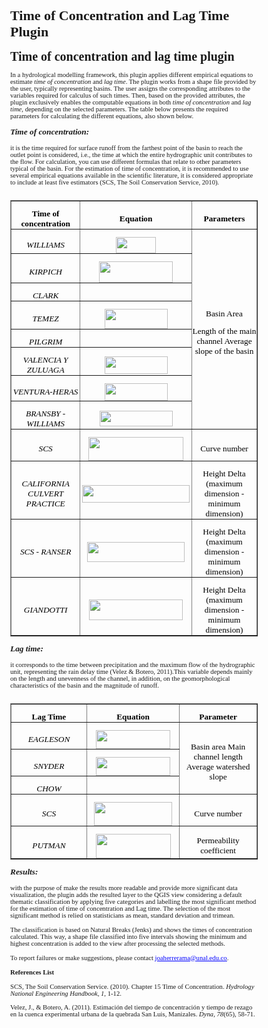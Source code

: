 # Time of Concentration and Lag Time Plugin

<!DOCTYPE HTML PUBLIC "-//W3C//DTD HTML 4.0//EN" "http://www.w3.org/TR/REC-html40/strict.dtd">
<html><head><meta name="qrichtext" content="1" /></head><body style=" font-family:'MS Shell Dlg 2'; font-size:8.25pt; font-weight:400; font-style:normal;">
<p style=" margin-top:12px; margin-bottom:12px; margin-left:0px; margin-right:0px; -qt-block-indent:0; text-indent:0px;"><span style=" font-size:15pt; font-weight:600;">Time of concentration and lag time plugin</span><span style=" font-size:8pt;"> </span></p>
<p style=" margin-top:12px; margin-bottom:12px; margin-left:0px; margin-right:0px; -qt-block-indent:0; text-indent:0px;"><span style=" font-size:8pt;">  </span></p>
<p style=" margin-top:12px; margin-bottom:12px; margin-left:0px; margin-right:0px; -qt-block-indent:0; text-indent:0px;"><span style=" font-size:8pt;">In a hydrological modelling framework, this plugin applies different empirical equations to estimate </span><span style=" font-size:8pt; font-style:italic;">time of concentration </span><span style=" font-size:8pt;">and </span><span style=" font-size:8pt; font-style:italic;">lag time</span><span style=" font-size:8pt;">. The plugin works from a shape file provided by the user, typically representing basins. The user assigns the corresponding attributes to the variables required for calculus of such times. Then, based on the provided attributes, the plugin exclusively enables the computable equations in both </span><span style=" font-size:8pt; font-style:italic;">time of concentration</span><span style=" font-size:8pt;"> and </span><span style=" font-size:8pt; font-style:italic;">lag time</span><span style=" font-size:8pt;">, depending on the selected parameters. The table below presents the required parameters for calculating the different equations, also shown below. </span></p>
<p style=" margin-top:12px; margin-bottom:12px; margin-left:0px; margin-right:0px; -qt-block-indent:0; text-indent:0px;"><span style=" font-size:10pt; font-weight:600; font-style:italic;">Time of concentration: </span></p>
<p style=" margin-top:12px; margin-bottom:12px; margin-left:0px; margin-right:0px; -qt-block-indent:0; text-indent:0px;"><span style=" font-size:8pt;">it is the time required for surface runoff from the farthest point of the basin to reach the outlet point is considered, i.e., the time at which the entire hydrographic unit contributes to the flow. For calculation, you can use different formulas that relate to other parameters typical of the basin. For the estimation of time of concentration, it is recommended to use several empirical equations available in the scientific literature, it is considered appropriate to include at least five estimators (SCS, The Soil Conservation Service, 2010). </span></p>
<p align="center" style="-qt-paragraph-type:empty; margin-top:0px; margin-bottom:0px; margin-left:0px; margin-right:0px; -qt-block-indent:0; text-indent:0px; font-size:8pt;"><br /></p>
<table border="1" style=" margin-top:0px; margin-bottom:0px; margin-left:0px; margin-right:0px;" align="center" width="512" cellspacing="0" cellpadding="0">
<tr>
<td width="160" style=" padding-left:0; padding-right:0; padding-top:0; padding-bottom:0;">
<p align="center" style=" margin-top:12px; margin-bottom:0px; margin-left:0px; margin-right:0px; -qt-block-indent:0; text-indent:0px;"><span style=" font-family:'Times New Roman,serif'; font-size:10pt; font-weight:600; color:#000000;">Time of concentration</span><span style=" font-size:8pt;"> </span></p></td>
<td width="187" style=" padding-left:0; padding-right:0; padding-top:0; padding-bottom:0;">
<p align="center" style=" margin-top:12px; margin-bottom:0px; margin-left:0px; margin-right:0px; -qt-block-indent:0; text-indent:0px;"><span style=" font-family:'Times New Roman,serif'; font-size:10pt; font-weight:600; color:#000000;">Equation</span><span style=" font-size:8pt;"> </span></p></td>
<td width="164" style=" padding-left:0; padding-right:0; padding-top:0; padding-bottom:0;">
<p align="center" style=" margin-top:12px; margin-bottom:0px; margin-left:0px; margin-right:0px; -qt-block-indent:0; text-indent:0px;"><span style=" font-family:'Times New Roman,serif'; font-size:10pt; font-weight:600; color:#000000;">Parameters</span><span style=" font-size:8pt;"> </span></p></td></tr>
<tr>
<td style=" padding-left:0; padding-right:0; padding-top:0; padding-bottom:0;">
<p align="center" style=" margin-top:12px; margin-bottom:0px; margin-left:0px; margin-right:0px; -qt-block-indent:0; text-indent:0px;"><span style=" font-family:'Times New Roman,serif'; font-size:10pt; font-style:italic; color:#000000;">WILLIAMS</span><span style=" font-size:8pt;"> </span></p></td>
<td style=" padding-left:0; padding-right:0; padding-top:0; padding-bottom:0;">
<p align="center" style=" margin-top:12px; margin-bottom:0px; margin-left:0px; margin-right:0px; -qt-block-indent:0; text-indent:0px;"><img src="Time%20of%20concentration%20and%20lag%20time%20plugin%20HELP_archivos/image001.png" width="64" height="26" /><span style=" font-size:8pt;"> </span></p></td>
<td rowspan="8" style=" padding-left:0; padding-right:0; padding-top:0; padding-bottom:0;">
<p align="center" style=" margin-top:12px; margin-bottom:0px; margin-left:0px; margin-right:0px; -qt-block-indent:0; text-indent:0px;"><span style=" font-family:'Times New Roman,serif'; font-size:10pt; color:#000000;">Basin Area</span><span style=" font-size:8pt;"> </span></p>
<p align="center" style=" margin-top:12px; margin-bottom:0px; margin-left:0px; margin-right:0px; -qt-block-indent:0; text-indent:0px;"><span style=" font-family:'Times New Roman,serif'; font-size:10pt; color:#000000;">Length of the main channel Average slope of the basin</span><span style=" font-size:8pt;"> </span></p></td></tr>
<tr>
<td style=" padding-left:0; padding-right:0; padding-top:0; padding-bottom:0;">
<p align="center" style=" margin-top:12px; margin-bottom:0px; margin-left:0px; margin-right:0px; -qt-block-indent:0; text-indent:0px;"><span style=" font-family:'Times New Roman,serif'; font-size:10pt; font-style:italic; color:#000000;">KIRPICH</span><span style=" font-size:8pt;"> </span></p></td>
<td style=" padding-left:0; padding-right:0; padding-top:0; padding-bottom:0;">
<p align="center" style=" margin-top:12px; margin-bottom:0px; margin-left:0px; margin-right:0px; -qt-block-indent:0; text-indent:0px;"><img src="Time%20of%20concentration%20and%20lag%20time%20plugin%20HELP_archivos/image002.png" width="118" height="34" /><span style=" font-size:8pt;"> </span></p></td></tr>
<tr>
<td style=" padding-left:0; padding-right:0; padding-top:0; padding-bottom:0;">
<p align="center" style=" margin-top:12px; margin-bottom:0px; margin-left:0px; margin-right:0px; -qt-block-indent:0; text-indent:0px;"><span style=" font-family:'Times New Roman,serif'; font-size:10pt; font-style:italic; color:#000000;">CLARK</span><span style=" font-size:8pt;"> </span></p></td>
<td style=" padding-left:0; padding-right:0; padding-top:0; padding-bottom:0;">
<p align="center" style=" margin-top:12px; margin-bottom:0px; margin-left:0px; margin-right:0px; -qt-block-indent:0; text-indent:0px;"><img src="Time%20of%20concentration%20and%20lag%20time%20plugin%20HELP_archivos/image003.png" width="128" height="16" /><span style=" font-size:8pt;"> </span></p></td></tr>
<tr>
<td style=" padding-left:0; padding-right:0; padding-top:0; padding-bottom:0;">
<p align="center" style=" margin-top:12px; margin-bottom:0px; margin-left:0px; margin-right:0px; -qt-block-indent:0; text-indent:0px;"><span style=" font-family:'Times New Roman,serif'; font-size:10pt; font-style:italic; color:#000000;">TEMEZ</span><span style=" font-size:8pt;"> </span></p></td>
<td style=" padding-left:0; padding-right:0; padding-top:0; padding-bottom:0;">
<p align="center" style=" margin-top:12px; margin-bottom:0px; margin-left:0px; margin-right:0px; -qt-block-indent:0; text-indent:0px;"><img src="Time%20of%20concentration%20and%20lag%20time%20plugin%20HELP_archivos/image004.png" width="101" height="32" /><span style=" font-size:8pt;"> </span></p></td></tr>
<tr>
<td style=" padding-left:0; padding-right:0; padding-top:0; padding-bottom:0;">
<p align="center" style=" margin-top:12px; margin-bottom:0px; margin-left:0px; margin-right:0px; -qt-block-indent:0; text-indent:0px;"><span style=" font-family:'Times New Roman,serif'; font-size:10pt; font-style:italic; color:#000000;">PILGRIM</span><span style=" font-size:8pt;"> </span></p></td>
<td style=" padding-left:0; padding-right:0; padding-top:0; padding-bottom:0;">
<p align="center" style=" margin-top:12px; margin-bottom:0px; margin-left:0px; margin-right:0px; -qt-block-indent:0; text-indent:0px;"><img src="Time%20of%20concentration%20and%20lag%20time%20plugin%20HELP_archivos/image005.png" width="77" height="13" /><span style=" font-size:8pt;"> </span></p></td></tr>
<tr>
<td style=" padding-left:0; padding-right:0; padding-top:0; padding-bottom:0;">
<p align="center" style=" margin-top:12px; margin-bottom:0px; margin-left:0px; margin-right:0px; -qt-block-indent:0; text-indent:0px;"><span style=" font-family:'Times New Roman,serif'; font-size:10pt; font-style:italic; color:#000000;">VALENCIA Y ZULUAGA</span><span style=" font-size:8pt;"> </span></p></td>
<td style=" padding-left:0; padding-right:0; padding-top:0; padding-bottom:0;">
<p align="center" style=" margin-top:12px; margin-bottom:0px; margin-left:0px; margin-right:0px; -qt-block-indent:0; text-indent:0px;"><img src="Time%20of%20concentration%20and%20lag%20time%20plugin%20HELP_archivos/image006.png" width="101" height="28" /><span style=" font-size:8pt;"> </span></p></td></tr>
<tr>
<td style=" padding-left:0; padding-right:0; padding-top:0; padding-bottom:0;">
<p align="center" style=" margin-top:12px; margin-bottom:0px; margin-left:0px; margin-right:0px; -qt-block-indent:0; text-indent:0px;"><span style=" font-family:'Times New Roman,serif'; font-size:10pt; font-style:italic; color:#000000;">VENTURA-HERAS</span><span style=" font-size:8pt;"> </span></p></td>
<td style=" padding-left:0; padding-right:0; padding-top:0; padding-bottom:0;">
<p align="center" style=" margin-top:12px; margin-bottom:0px; margin-left:0px; margin-right:0px; -qt-block-indent:0; text-indent:0px;"><img src="Time%20of%20concentration%20and%20lag%20time%20plugin%20HELP_archivos/image006.png" width="101" height="28" /><span style=" font-size:8pt;"> </span></p></td></tr>
<tr>
<td style=" padding-left:0; padding-right:0; padding-top:0; padding-bottom:0;">
<p align="center" style=" margin-top:12px; margin-bottom:0px; margin-left:0px; margin-right:0px; -qt-block-indent:0; text-indent:0px;"><span style=" font-family:'Times New Roman,serif'; font-size:10pt; font-style:italic; color:#000000;">BRANSBY - WILLIAMS</span><span style=" font-size:8pt;"> </span></p></td>
<td style=" padding-left:0; padding-right:0; padding-top:0; padding-bottom:0;">
<p align="center" style=" margin-top:12px; margin-bottom:0px; margin-left:0px; margin-right:0px; -qt-block-indent:0; text-indent:0px;"><img src="Time%20of%20concentration%20and%20lag%20time%20plugin%20HELP_archivos/image007.png" width="117" height="25" /><span style=" font-size:8pt;"> </span></p></td></tr>
<tr>
<td style=" padding-left:0; padding-right:0; padding-top:0; padding-bottom:0;">
<p align="center" style=" margin-top:12px; margin-bottom:0px; margin-left:0px; margin-right:0px; -qt-block-indent:0; text-indent:0px;"><span style=" font-family:'Times New Roman,serif'; font-size:10pt; font-style:italic; color:#000000;">SCS</span><span style=" font-size:8pt;"> </span></p></td>
<td style=" padding-left:0; padding-right:0; padding-top:0; padding-bottom:0;">
<p align="center" style=" margin-top:12px; margin-bottom:0px; margin-left:0px; margin-right:0px; -qt-block-indent:0; text-indent:0px;"><img src="Time%20of%20concentration%20and%20lag%20time%20plugin%20HELP_archivos/image008.png" width="152" height="38" /><span style=" font-size:8pt;"> </span></p></td>
<td style=" padding-left:0; padding-right:0; padding-top:0; padding-bottom:0;">
<p align="center" style=" margin-top:12px; margin-bottom:0px; margin-left:0px; margin-right:0px; -qt-block-indent:0; text-indent:0px;"><span style=" font-family:'Times New Roman,serif'; font-size:10pt; color:#000000;">Curve number</span><span style=" font-size:8pt;"> </span></p></td></tr>
<tr>
<td style=" padding-left:0; padding-right:0; padding-top:0; padding-bottom:0;">
<p align="center" style=" margin-top:12px; margin-bottom:0px; margin-left:0px; margin-right:0px; -qt-block-indent:0; text-indent:0px;"><span style=" font-family:'Times New Roman,serif'; font-size:10pt; font-style:italic; color:#000000;">CALIFORNIA CULVERT PRACTICE</span><span style=" font-size:8pt;"> </span></p></td>
<td style=" padding-left:0; padding-right:0; padding-top:0; padding-bottom:0;">
<p align="center" style=" margin-top:12px; margin-bottom:0px; margin-left:0px; margin-right:0px; -qt-block-indent:0; text-indent:0px;"><img src="Time%20of%20concentration%20and%20lag%20time%20plugin%20HELP_archivos/image009.png" width="172" height="28" /><span style=" font-size:8pt;"> </span></p></td>
<td style=" padding-left:0; padding-right:0; padding-top:0; padding-bottom:0;">
<p align="center" style=" margin-top:12px; margin-bottom:0px; margin-left:0px; margin-right:0px; -qt-block-indent:0; text-indent:0px;"><span style=" font-family:'Times New Roman,serif'; font-size:10pt; color:#000000;">Height Delta (maximum dimension - minimum dimension)</span><span style=" font-size:8pt;"> </span></p></td></tr>
<tr>
<td style=" padding-left:0; padding-right:0; padding-top:0; padding-bottom:0;">
<p align="center" style=" margin-top:12px; margin-bottom:0px; margin-left:0px; margin-right:0px; -qt-block-indent:0; text-indent:0px;"><span style=" font-family:'Times New Roman,serif'; font-size:10pt; font-style:italic; color:#000000;">SCS - RANSER</span><span style=" font-size:8pt;"> </span></p></td>
<td style=" padding-left:0; padding-right:0; padding-top:0; padding-bottom:0;">
<p align="center" style=" margin-top:12px; margin-bottom:0px; margin-left:0px; margin-right:0px; -qt-block-indent:0; text-indent:0px;"><img src="Time%20of%20concentration%20and%20lag%20time%20plugin%20HELP_archivos/image010.png" width="156" height="32" /><span style=" font-size:8pt;"> </span></p></td>
<td style=" padding-left:0; padding-right:0; padding-top:0; padding-bottom:0;">
<p align="center" style=" margin-top:12px; margin-bottom:0px; margin-left:0px; margin-right:0px; -qt-block-indent:0; text-indent:0px;"><span style=" font-family:'Times New Roman,serif'; font-size:10pt; color:#000000;">Height Delta (maximum dimension - minimum dimension)</span><span style=" font-size:8pt;"> </span></p></td></tr>
<tr>
<td style=" padding-left:0; padding-right:0; padding-top:0; padding-bottom:0;">
<p align="center" style=" margin-top:12px; margin-bottom:0px; margin-left:0px; margin-right:0px; -qt-block-indent:0; text-indent:0px;"><span style=" font-family:'Times New Roman,serif'; font-size:10pt; font-style:italic; color:#000000;">GIANDOTTI</span><span style=" font-size:8pt;"> </span></p></td>
<td style=" padding-left:0; padding-right:0; padding-top:0; padding-bottom:0;">
<p align="center" style=" margin-top:12px; margin-bottom:0px; margin-left:0px; margin-right:0px; -qt-block-indent:0; text-indent:0px;"><img src="Time%20of%20concentration%20and%20lag%20time%20plugin%20HELP_archivos/image011.png" width="150" height="33" /><span style=" font-size:8pt;"> </span></p></td>
<td style=" padding-left:0; padding-right:0; padding-top:0; padding-bottom:0;">
<p align="center" style=" margin-top:12px; margin-bottom:0px; margin-left:0px; margin-right:0px; -qt-block-indent:0; text-indent:0px;"><span style=" font-family:'Times New Roman,serif'; font-size:10pt; color:#000000;">Height Delta (maximum dimension - minimum dimension)</span><span style=" font-size:8pt;"> </span></p></td></tr></table>
<p style=" margin-top:12px; margin-bottom:12px; margin-left:0px; margin-right:0px; -qt-block-indent:0; text-indent:0px;"><span style=" font-size:8pt;">  </span></p>
<p style=" margin-top:12px; margin-bottom:12px; margin-left:0px; margin-right:0px; -qt-block-indent:0; text-indent:0px;"><span style=" font-size:8pt;">  </span></p>
<p style=" margin-top:12px; margin-bottom:12px; margin-left:0px; margin-right:0px; -qt-block-indent:0; text-indent:0px;"><span style=" font-size:10pt; font-weight:600; font-style:italic;">Lag time: </span></p>
<p style=" margin-top:12px; margin-bottom:12px; margin-left:0px; margin-right:0px; -qt-block-indent:0; text-indent:0px;"><span style=" font-size:8pt;">it corresponds to the time between precipitation and the maximum flow of the hydrographic unit, representing the rain delay time (Velez &amp; Botero, 2011).This variable depends mainly on the length and unevenness of the channel, in addition, on the geomorphological characteristics of the basin and the magnitude of runoff. </span></p>
<p align="center" style="-qt-paragraph-type:empty; margin-top:0px; margin-bottom:0px; margin-left:0px; margin-right:0px; -qt-block-indent:0; text-indent:0px; font-size:8pt;"><br /></p>
<table border="1" style=" margin-top:0px; margin-bottom:0px; margin-left:0px; margin-right:0px;" align="center" width="489" cellspacing="0" cellpadding="0">
<tr>
<td width="160" style=" padding-left:0; padding-right:0; padding-top:0; padding-bottom:0;">
<p align="center" style=" margin-top:12px; margin-bottom:0px; margin-left:0px; margin-right:0px; -qt-block-indent:0; text-indent:0px;"><span style=" font-family:'Times New Roman,serif'; font-size:10pt; font-weight:600; color:#000000;">Lag Time</span><span style=" font-size:8pt;"> </span></p></td>
<td width="164" style=" padding-left:0; padding-right:0; padding-top:0; padding-bottom:0;">
<p align="center" style=" margin-top:12px; margin-bottom:0px; margin-left:0px; margin-right:0px; -qt-block-indent:0; text-indent:0px;"><span style=" font-family:'Times New Roman,serif'; font-size:10pt; font-weight:600; color:#000000;">Equation</span><span style=" font-size:8pt;"> </span></p></td>
<td width="164" style=" padding-left:0; padding-right:0; padding-top:0; padding-bottom:0;">
<p align="center" style=" margin-top:12px; margin-bottom:0px; margin-left:0px; margin-right:0px; -qt-block-indent:0; text-indent:0px;"><span style=" font-family:'Times New Roman,serif'; font-size:10pt; font-weight:600; color:#000000;">Parameter</span><span style=" font-size:8pt;"> </span></p></td></tr>
<tr>
<td style=" padding-left:0; padding-right:0; padding-top:0; padding-bottom:0;">
<p align="center" style=" margin-top:12px; margin-bottom:0px; margin-left:0px; margin-right:0px; -qt-block-indent:0; text-indent:0px;"><span style=" font-family:'Times New Roman,serif'; font-size:10pt; font-style:italic; color:#000000;">EAGLESON</span><span style=" font-size:8pt;"> </span></p></td>
<td style=" padding-left:0; padding-right:0; padding-top:0; padding-bottom:0;">
<p align="center" style=" margin-top:12px; margin-bottom:0px; margin-left:0px; margin-right:0px; -qt-block-indent:0; text-indent:0px;"><img src="Time%20of%20concentration%20and%20lag%20time%20plugin%20HELP_archivos/image012.png" width="119" height="30" /><span style=" font-size:8pt;"> </span></p></td>
<td rowspan="3" style=" padding-left:0; padding-right:0; padding-top:0; padding-bottom:0;">
<p align="center" style=" margin-top:12px; margin-bottom:0px; margin-left:0px; margin-right:0px; -qt-block-indent:0; text-indent:0px;"><span style=" font-family:'Times New Roman,serif'; font-size:10pt; color:#000000;">Basin area Main channel length Average watershed slope</span><span style=" font-size:8pt;"> </span></p></td></tr>
<tr>
<td style=" padding-left:0; padding-right:0; padding-top:0; padding-bottom:0;">
<p align="center" style=" margin-top:12px; margin-bottom:0px; margin-left:0px; margin-right:0px; -qt-block-indent:0; text-indent:0px;"><span style=" font-family:'Times New Roman,serif'; font-size:10pt; font-style:italic; color:#000000;">SNYDER</span><span style=" font-size:8pt;"> </span></p></td>
<td style=" padding-left:0; padding-right:0; padding-top:0; padding-bottom:0;">
<p align="center" style=" margin-top:12px; margin-bottom:0px; margin-left:0px; margin-right:0px; -qt-block-indent:0; text-indent:0px;"><img src="Time%20of%20concentration%20and%20lag%20time%20plugin%20HELP_archivos/image013.png" width="119" height="30" /><span style=" font-size:8pt;"> </span></p></td></tr>
<tr>
<td style=" padding-left:0; padding-right:0; padding-top:0; padding-bottom:0;">
<p align="center" style=" margin-top:12px; margin-bottom:0px; margin-left:0px; margin-right:0px; -qt-block-indent:0; text-indent:0px;"><span style=" font-family:'Times New Roman,serif'; font-size:10pt; font-style:italic; color:#000000;">CHOW</span><span style=" font-size:8pt;"> </span></p></td>
<td style=" padding-left:0; padding-right:0; padding-top:0; padding-bottom:0;">
<p align="center" style=" margin-top:12px; margin-bottom:0px; margin-left:0px; margin-right:0px; -qt-block-indent:0; text-indent:0px;"><img src="Time%20of%20concentration%20and%20lag%20time%20plugin%20HELP_archivos/image014.png" width="67" height="15" /><span style=" font-size:8pt;"> </span></p></td></tr>
<tr>
<td style=" padding-left:0; padding-right:0; padding-top:0; padding-bottom:0;">
<p align="center" style=" margin-top:12px; margin-bottom:0px; margin-left:0px; margin-right:0px; -qt-block-indent:0; text-indent:0px;"><span style=" font-family:'Times New Roman,serif'; font-size:10pt; font-style:italic; color:#000000;">SCS</span><span style=" font-size:8pt;"> </span></p></td>
<td style=" padding-left:0; padding-right:0; padding-top:0; padding-bottom:0;">
<p align="center" style=" margin-top:12px; margin-bottom:0px; margin-left:0px; margin-right:0px; -qt-block-indent:0; text-indent:0px;"><img src="Time%20of%20concentration%20and%20lag%20time%20plugin%20HELP_archivos/image015.png" width="125" height="38" /><span style=" font-size:8pt;"> </span></p></td>
<td style=" padding-left:0; padding-right:0; padding-top:0; padding-bottom:0;">
<p align="center" style=" margin-top:12px; margin-bottom:0px; margin-left:0px; margin-right:0px; -qt-block-indent:0; text-indent:0px;"><span style=" font-family:'Times New Roman,serif'; font-size:10pt; color:#000000;">Curve number</span><span style=" font-size:8pt;"> </span></p></td></tr>
<tr>
<td style=" padding-left:0; padding-right:0; padding-top:0; padding-bottom:0;">
<p align="center" style=" margin-top:12px; margin-bottom:0px; margin-left:0px; margin-right:0px; -qt-block-indent:0; text-indent:0px;"><span style=" font-family:'Times New Roman,serif'; font-size:10pt; font-style:italic; color:#000000;">PUTMAN</span><span style=" font-size:8pt;"> </span></p></td>
<td style=" padding-left:0; padding-right:0; padding-top:0; padding-bottom:0;">
<p align="center" style=" margin-top:12px; margin-bottom:0px; margin-left:0px; margin-right:0px; -qt-block-indent:0; text-indent:0px;"><img src="Time%20of%20concentration%20and%20lag%20time%20plugin%20HELP_archivos/image016.png" width="120" height="39" /><span style=" font-size:8pt;"> </span></p></td>
<td style=" padding-left:0; padding-right:0; padding-top:0; padding-bottom:0;">
<p align="center" style=" margin-top:12px; margin-bottom:0px; margin-left:0px; margin-right:0px; -qt-block-indent:0; text-indent:0px;"><span style=" font-family:'Times New Roman,serif'; font-size:10pt; color:#000000;">Permeability coefficient</span><span style=" font-size:8pt;"> </span></p></td></tr></table>
<p style=" margin-top:12px; margin-bottom:12px; margin-left:0px; margin-right:0px; -qt-block-indent:0; text-indent:0px;"><span style=" font-size:8pt;">  </span></p>
<p style=" margin-top:12px; margin-bottom:12px; margin-left:0px; margin-right:0px; -qt-block-indent:0; text-indent:0px;"><span style=" font-size:10pt; font-weight:600; font-style:italic;">Results:</span><span style=" font-size:8pt;"> </span></p>
<p style=" margin-top:12px; margin-bottom:12px; margin-left:0px; margin-right:0px; -qt-block-indent:0; text-indent:0px;"><span style=" font-size:8pt;">with the purpose of make the results more readable and provide more significant data visualization, the plugin adds the resulted layer to the QGIS view considering a default thematic classification by applying five categories and labelling the most significant method for the estimation of time of concentration and Lag time. The selection of the most significant method is relied on statisticians as mean, standard deviation and trimean. </span></p>
<p style=" margin-top:12px; margin-bottom:12px; margin-left:0px; margin-right:0px; -qt-block-indent:0; text-indent:0px;"><span style=" font-size:8pt;">The classification is based on Natural Breaks (Jenks) and shows the times of concentration calculated. This way, a shape file classified into five intervals showing the minimum and highest concentration is added to the view after processing the selected methods. </span><a name="Imagen 1"></a><span style=" font-size:8pt;"> </span></p>
<p style=" margin-top:12px; margin-bottom:12px; margin-left:0px; margin-right:0px; -qt-block-indent:0; text-indent:0px;"><span style=" font-family:'Calibri,sans-serif'; font-size:8pt;">To report failures or make suggestions, please contact </span><a href="mailto:joaherrerama@unal.edu.co"><span style=" font-size:8pt; text-decoration: underline; color:#0000ff;">joaherrerama@unal.edu.co</span></a><span style=" font-family:'Calibri,sans-serif'; font-size:8pt;">.</span><span style=" font-size:8pt;"> </span></p>
<p style=" margin-top:12px; margin-bottom:0px; margin-left:0px; margin-right:0px; -qt-block-indent:0; text-indent:0px;"><span style=" font-size:8pt; font-weight:600;">References List</span><span style=" font-size:8pt;"> </span></p>
<p style=" margin-top:12px; margin-bottom:0px; margin-left:0px; margin-right:0px; -qt-block-indent:0; text-indent:0px;"><span style=" font-size:8pt;">  </span></p>
<p style=" margin-top:0px; margin-bottom:0px; margin-left:0px; margin-right:0px; -qt-block-indent:0; text-indent:0px;"><span style=" font-size:8pt;">SCS, The Soil Conservation Service. (2010). Chapter 15 Time of Concentration. </span><span style=" font-size:8pt; font-style:italic;">Hydrology National Engineering Handbook</span><span style=" font-size:8pt;">, </span><span style=" font-size:8pt; font-style:italic;">1</span><span style=" font-size:8pt;">, 1-12. </span></p>
<p style="-qt-paragraph-type:empty; margin-top:0px; margin-bottom:0px; margin-left:0px; margin-right:0px; -qt-block-indent:0; text-indent:0px; font-size:8pt;"><br /></p>
<p style=" margin-top:0px; margin-bottom:0px; margin-left:0px; margin-right:0px; -qt-block-indent:0; text-indent:0px;"><span style=" font-size:8pt;">Velez, J., &amp; Botero, A. (2011). Estimación del tiempo de concentración y tiempo de rezago en la cuenca experimental urbana de la quebrada San Luis, Manizales. </span><span style=" font-size:8pt; font-style:italic;">Dyna</span><span style=" font-size:8pt;">, </span><span style=" font-size:8pt; font-style:italic;">78</span><span style=" font-size:8pt;">(65), 58-71. </span></p></body></html>
